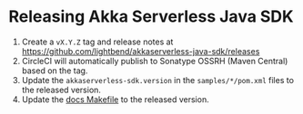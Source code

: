 # Releasing Akka Serverless Java SDK

1. Create a `vX.Y.Z` tag and release notes at https://github.com/lightbend/akkaserverless-java-sdk/releases
2. CircleCI will automatically publish to Sonatype OSSRH (Maven Central) based on the tag.
3. Update the `akkaserverless-sdk.version` in the `samples/*/pom.xml` files to the released version.
4. Update the [docs Makefile](https://github.com/lightbend/akkaserverless-java-sdk/blob/main/docs/Makefile#L38) to the released version.
